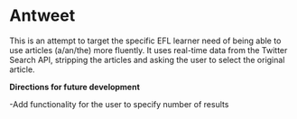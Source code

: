 # Antweet

This is an attempt to target the specific EFL learner need of being able to use articles (a/an/the) more fluently. It uses
real-time data from the Twitter Search API, stripping the articles and asking the user to select the original article.

<b>Directions for future development</b>

-Add functionality for the user to specify number of results
